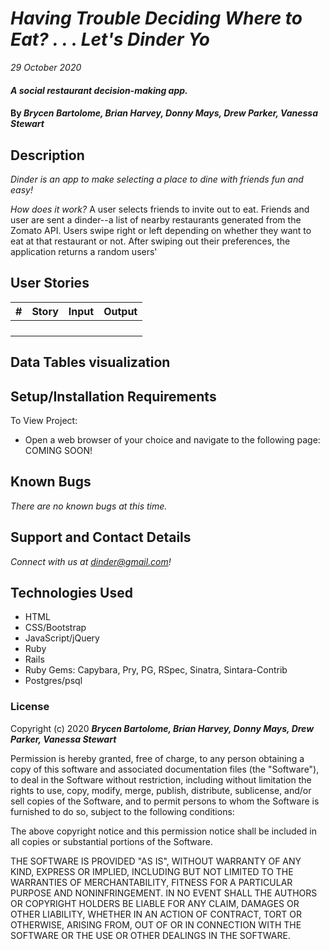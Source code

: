 # _Having Trouble Deciding Where to Eat? . . . Let's Dinder Yo_

_29 October 2020_

#### _A social restaurant decision-making app._

#### By _**Brycen Bartolome, Brian Harvey, Donny Mays, Drew Parker, Vanessa Stewart**_

## Description

_Dinder is an app to make selecting a place to dine with friends fun and easy!_ 

_How does it work?_
A user selects friends to invite out to eat. Friends and user are sent a dinder--a list of nearby restaurants generated from the Zomato API. Users swipe right or left depending on whether they want to eat at that restaurant or not. After swiping out their preferences, the application returns a random users'

## User Stories
| #     | Story | Input    | Output   |
| ----- | ----- | -------- | -------- |
|  |  |  |  |
|  |  |  |  |
|  |  |  |  |
|  |  |  |  |

## Data Tables visualization

## Setup/Installation Requirements

To View Project:
* Open a web browser of your choice and navigate to the following page: COMING SOON!

## Known Bugs

_There are no known bugs at this time._

## Support and Contact Details

_Connect with us at dinder@gmail.com!_

## Technologies Used

* HTML
* CSS/Bootstrap
* JavaScript/jQuery
* Ruby
* Rails
* Ruby Gems: Capybara, Pry, PG, RSpec, Sinatra, Sintara-Contrib
* Postgres/psql

### License

Copyright (c) 2020 **_Brycen Bartolome, Brian Harvey, Donny Mays, Drew Parker, Vanessa Stewart_**

Permission is hereby granted, free of charge, to any person obtaining a copy of this software and associated documentation files (the "Software"), to deal in the Software without restriction, including without limitation the rights to use, copy, modify, merge, publish, distribute, sublicense, and/or sell copies of the Software, and to permit persons to whom the Software is furnished to do so, subject to the following conditions:

The above copyright notice and this permission notice shall be included in all copies or substantial portions of the Software.

THE SOFTWARE IS PROVIDED "AS IS", WITHOUT WARRANTY OF ANY KIND, EXPRESS OR IMPLIED, INCLUDING BUT NOT LIMITED TO THE WARRANTIES OF MERCHANTABILITY, FITNESS FOR A PARTICULAR PURPOSE AND NONINFRINGEMENT. IN NO EVENT SHALL THE AUTHORS OR COPYRIGHT HOLDERS BE LIABLE FOR ANY CLAIM, DAMAGES OR OTHER LIABILITY, WHETHER IN AN ACTION OF CONTRACT, TORT OR OTHERWISE, ARISING FROM, OUT OF OR IN CONNECTION WITH THE SOFTWARE OR THE USE OR OTHER DEALINGS IN THE SOFTWARE.